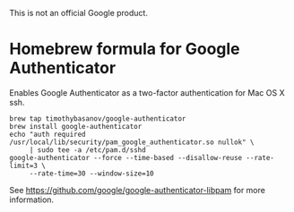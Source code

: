 This is not an official Google product.

# Homebrew formula for Google Authenticator

Enables Google Authenticator as a two-factor authentication
for Mac OS X ssh.

```shell
brew tap timothybasanov/google-authenticator
brew install google-authenticator
echo "auth required /usr/local/lib/security/pam_google_authenticator.so nullok" \
     | sudo tee -a /etc/pam.d/sshd
google-authenticator --force --time-based --disallow-reuse --rate-limit=3 \
     --rate-time=30 --window-size=10
```

See https://github.com/google/google-authenticator-libpam
for more information.
